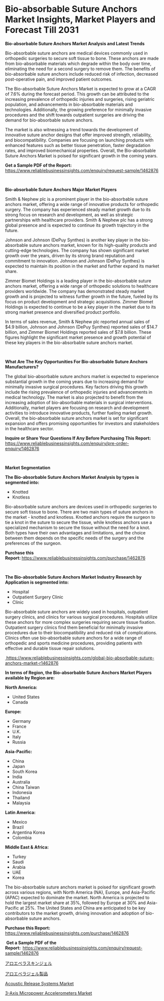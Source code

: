 <p><h1>Bio-absorbable Suture Anchors Market Insights, Market Players and Forecast Till 2031</h1></p><p><strong>Bio-absorbable Suture Anchors Market Analysis and Latest Trends</strong></p>
<p><p>Bio-absorbable suture anchors are medical devices commonly used in orthopedic surgeries to secure soft tissue to bone. These anchors are made from bio-absorbable materials which degrade within the body over time, eliminating the need for a second surgery to remove them. The benefits of bio-absorbable suture anchors include reduced risk of infection, decreased post-operative pain, and improved patient outcomes.</p><p>The Bio-absorbable Suture Anchors Market is expected to grow at a CAGR of 7.6% during the forecast period. This growth can be attributed to the increasing prevalence of orthopedic injuries and surgeries, rising geriatric population, and advancements in bio-absorbable materials and technologies. Additionally, the growing preference for minimally invasive procedures and the shift towards outpatient surgeries are driving the demand for bio-absorbable suture anchors.</p><p>The market is also witnessing a trend towards the development of innovative suture anchor designs that offer improved strength, reliability, and biocompatibility. Companies are focusing on launching products with enhanced features such as better tissue penetration, faster degradation rates, and improved biomechanical properties. Overall, the Bio-absorbable Suture Anchors Market is poised for significant growth in the coming years.</p></p>
<p><strong>Get a Sample PDF of the Report:&nbsp;</strong> <a href="https://www.reliablebusinessinsights.com/enquiry/request-sample/1462876">https://www.reliablebusinessinsights.com/enquiry/request-sample/1462876</a></p>
<p>&nbsp;</p>
<p><strong>Bio-absorbable Suture Anchors Major Market Players</strong></p>
<p><p>Smith & Nephew plc is a prominent player in the bio-absorbable suture anchors market, offering a wide range of innovative products for orthopedic surgery. The company has experienced steady market growth due to its strong focus on research and development, as well as strategic partnerships with healthcare providers. Smith & Nephew plc has a strong global presence and is expected to continue its growth trajectory in the future.</p><p>Johnson and Johnson (DePuy Synthes) is another key player in the bio-absorbable suture anchors market, known for its high-quality products and cutting-edge technologies. The company has shown significant market growth over the years, driven by its strong brand reputation and commitment to innovation. Johnson and Johnson (DePuy Synthes) is expected to maintain its position in the market and further expand its market share.</p><p>Zimmer Biomet Holdings is a leading player in the bio-absorbable suture anchors market, offering a wide range of orthopedic solutions to healthcare providers worldwide. The company has demonstrated steady market growth and is projected to witness further growth in the future, fueled by its focus on product development and strategic acquisitions. Zimmer Biomet Holdings is expected to continue to be a key player in the market due to its strong market presence and diversified product portfolio.</p><p>In terms of sales revenue, Smith & Nephew plc reported annual sales of $4.9 billion, Johnson and Johnson (DePuy Synthes) reported sales of $14.7 billion, and Zimmer Biomet Holdings reported sales of $7.8 billion. These figures highlight the significant market presence and growth potential of these key players in the bio-absorbable suture anchors market.</p></p>
<p>&nbsp;</p>
<p><strong>What Are The Key Opportunities For Bio-absorbable Suture Anchors Manufacturers?</strong></p>
<p><p>The global bio-absorbable suture anchors market is expected to experience substantial growth in the coming years due to increasing demand for minimally invasive surgical procedures. Key factors driving this growth include the rising prevalence of orthopedic injuries and advancements in medical technology. The market is also projected to benefit from the increasing adoption of bio-absorbable materials in surgical interventions. Additionally, market players are focusing on research and development activities to introduce innovative products, further fueling market growth. Overall, the bio-absorbable suture anchors market is set for significant expansion and offers promising opportunities for investors and stakeholders in the healthcare sector.</p></p>
<p><strong>Inquire or Share Your Questions If Any Before Purchasing This Report:</strong> <a href="https://www.reliablebusinessinsights.com/enquiry/pre-order-enquiry/1462876">https://www.reliablebusinessinsights.com/enquiry/pre-order-enquiry/1462876</a></p>
<p>&nbsp;</p>
<p><strong>Market Segmentation</strong></p>
<p><strong>The Bio-absorbable Suture Anchors Market Analysis by types is segmented into:</strong></p>
<p><ul><li>Knotted</li><li>Knotless</li></ul></p>
<p><p>Bio-absorbable suture anchors are devices used in orthopedic surgeries to secure soft tissue to bone. There are two main types of suture anchors in the market - knotted and knotless. Knotted anchors require the surgeon to tie a knot in the suture to secure the tissue, while knotless anchors use a specialized mechanism to secure the tissue without the need for a knot. Both types have their own advantages and limitations, and the choice between them depends on the specific needs of the surgery and the preferences of the surgeon.</p></p>
<p><strong>Purchase this Report:&nbsp;</strong><a href="https://www.reliablebusinessinsights.com/purchase/1462876">https://www.reliablebusinessinsights.com/purchase/1462876</a></p>
<p>&nbsp;</p>
<p><strong>The Bio-absorbable Suture Anchors Market Industry Research by Application is segmented into:</strong></p>
<p><ul><li>Hospital</li><li>Outpatient Surgery Clinic</li><li>Clinic</li></ul></p>
<p><p>Bio-absorbable suture anchors are widely used in hospitals, outpatient surgery clinics, and clinics for various surgical procedures. Hospitals utilize these anchors for more complex surgeries requiring secure tissue fixation. Outpatient surgery clinics find them beneficial for minimally invasive procedures due to their biocompatibility and reduced risk of complications. Clinics often use bio-absorbable suture anchors for a wide range of orthopedic and sports medicine procedures, providing patients with effective and durable tissue repair solutions.</p></p>
<p><a href="https://www.reliablebusinessinsights.com/global-bio-absorbable-suture-anchors-market-r1462876">&nbsp;https://www.reliablebusinessinsights.com/global-bio-absorbable-suture-anchors-market-r1462876</a></p>
<p><strong>In terms of Region, the Bio-absorbable Suture Anchors Market Players available by Region are:</strong></p>
<p>
    <p> <strong> North America: </strong>
        <ul>
            <li>United States</li>
            <li>Canada</li>
        </ul>
        </p> 
    <p> <strong> Europe: </strong>
        <ul>
            <li>Germany</li>
            <li>France</li>
            <li>U.K.</li>
            <li>Italy</li>
            <li>Russia</li>
        </ul>
        </p> 
    <p> <strong> Asia-Pacific: </strong>
        <ul>
            <li>China</li>
            <li>Japan</li>
            <li>South Korea</li>
            <li>India</li>
            <li>Australia</li>
            <li>China Taiwan</li>
            <li>Indonesia</li>
            <li>Thailand</li>
            <li>Malaysia</li>
        </ul>
        </p> 
    <p> <strong> Latin America: </strong>
        <ul>
            <li>Mexico</li>
            <li>Brazil</li>
            <li>Argentina Korea</li>
            <li>Colombia</li>
        </ul>
        </p> 
    <p> <strong> Middle East & Africa: </strong>
        <ul>
            <li>Turkey</li>
            <li>Saudi</li>
            <li>Arabia</li>
            <li>UAE</li>
            <li>Korea</li>
        </ul>
    </p>
    </p>
<p><p>The bio-absorbable suture anchors market is poised for significant growth across various regions, with North America (NA), Europe, and Asia-Pacific (APAC) expected to dominate the market. North America is projected to hold the largest market share at 35%, followed by Europe at 30% and Asia-Pacific at 25%. The United States and China are anticipated to be key contributors to the market growth, driving innovation and adoption of bio-absorbable suture anchors.</p></p>
<p><strong>Purchase this Report: </strong><a href="https://www.reliablebusinessinsights.com/purchase/1462876">https://www.reliablebusinessinsights.com/purchase/1462876</a></p>
<p>&nbsp;<strong>Get a Sample PDF of the Report:&nbsp;&nbsp;</strong><a href="https://www.reliablebusinessinsights.com/enquiry/request-sample/1462876">https://www.reliablebusinessinsights.com/enquiry/request-sample/1462876</a></p>
<p><strong></strong></p>
<p><p><a href="https://github.com/AdellaPrice2023/Market-Research-Report-List-2/blob/main/2501991169538.md">アロエベラスキンジェル</a></p><p><a href="https://github.com/AbigaleHuel/Market-Research-Report-List-1/blob/main/7314095169539.md">アロエベラジェル製品</a></p><p><a href="https://github.com/arionmp/Market-Research-Report-List-4/blob/main/acoustic-release-systems-market.md">Acoustic Release Systems Market</a></p><p><a href="https://github.com/markusgodoy/Market-Research-Report-List-4/blob/main/3-axis-micropower-accelerometers-market.md">3-Axis Micropower Accelerometers Market</a></p></p>